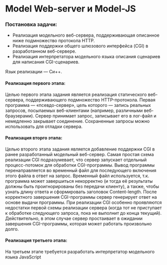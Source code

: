 # Model Web-server и Model-JS

### Постановка задачи:
* Реализация модельного веб-сервера, поддерживающая описанное ниже подмножество протокола     HTTP.
* Реализация поддержки общего шлюзового интерфейса (CGI) в разработанном веб-сервере.
* Реализация интерпретатора модельного языка описания сценариев для написания CGI-сценариев.

Язык реализации — Си++.

#### Реализация первого этапа:
Целью первого этапа задания является реализация статического веб-сервера, поддерживающего подмножество HTTP-протокола. 
Первая программа — «псевдо-сервер», цель которого — запись реальных запросов, посылаемых веб-клиентами (например, различными веб-браузерами). Сервер принимает запрос, записывает его в лог-файл и немедленно закрывает соединение. Сохраненные запросы можно использовать для отладки сервера. 

#### Реализация вторго этапа:
Целью второго этапа задания является добавление поддержки CGI в ранее разработанный модельный веб-сервер. 
Самая простая схема реализации CGI подразумевает, что сервер запускает отдельный процесс-потомок для обработки CGI-программы. Вывод программы перенаправляется во временный файл для последующего включения этого файла в ответ на запрос. Временный файл используется, т.к. программа может завершиться некорректно (и тогда её результаты должны быть проигнорированы без передачи клиенту), а также, чтобы узнать длину ответа и сформировать заголовок Content-length. После корректного завершения CGI-программы сервер генерирует ответ на основе выдачи программы. При реализации CGI особенно проявляются недостатки первой схемы реализации сервера (когда тот не приступает к обработке следующего запроса, пока не выполнит до конца текущий). Действительно, в этом случае сервер простаивает в ожидании завершения CGI-программы, которая может работать произвольно долго.

#### Реализация третьего этапа:
На третьем этапе требуется разработать интерпретатор модельного языка JavaScript
